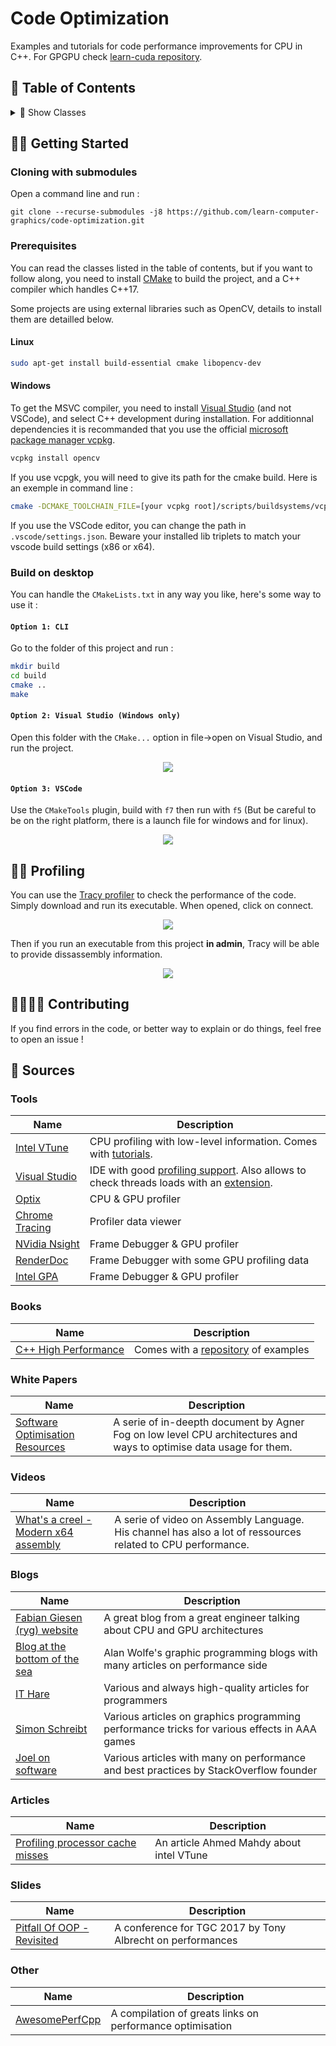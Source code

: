 # Code Optimization

Examples and tutorials for code performance improvements for CPU in C++. For GPGPU check [learn-cuda repository](https://github.com/creative-uber-learning/learn-cuda).

## 🚩 Table of Contents

<details><summary>🧩 Show Classes</summary>
<p>

*(🏗️ : Not started | 📝 : Started | 📑 : Needs proofreading | ✔️ : Written )*

* Multi-threading with OpenMP
  * [TP1 ✔️](src/tp-1/README.md)
  * [TP2 ✔️](src/tp-2/README.md)

</p>
</details>

## 👩‍💻 Getting Started

### Cloning with submodules

Open a command line and run :

```
git clone --recurse-submodules -j8 https://github.com/learn-computer-graphics/code-optimization.git
```

### Prerequisites

You can read the classes listed in the table of contents, but if you want to follow along, you need to install [CMake](https://cmake.org/) to build the project, and a C++ compiler which handles C++17.

Some projects are using external libraries such as OpenCV, details to install them are detailled below.

#### Linux

```bash
sudo apt-get install build-essential cmake libopencv-dev
```

#### Windows

To get the MSVC compiler, you need to install [Visual Studio](https://visualstudio.microsoft.com/) (and not VSCode), and select C++ development during installation. For additionnal dependencies it is recommanded that you use the official [microsoft package manager vcpkg](https://github.com/microsoft/vcpkg).

```bash
vcpkg install opencv
```

If you use vcpgk, you will need to give its path for the cmake build. Here is an exemple in command line :

```bash
cmake -DCMAKE_TOOLCHAIN_FILE=[your vcpkg root]/scripts/buildsystems/vcpkg.cmake
```

If you use the VSCode editor, you can change the path in `.vscode/settings.json`. Beware your installed lib triplets to match your vscode build settings (x86 or x64).

### Build on desktop

You can handle the `CMakeLists.txt` in any way you like, here's some way to use it :

#### `Option 1: CLI`

Go to the folder of this project and run :

```bash
mkdir build
cd build
cmake ..
make
```

#### `Option 2: Visual Studio (Windows only)`

Open this folder with the `CMake...` option in file->open on Visual Studio, and run the project.

<p align="center">
  <img src="doc/img/visual-studio-run.png">
</p>

#### `Option 3: VSCode`

Use the `CMakeTools` plugin, build with `f7` then run with `f5` (But be careful to be on the right platform, there is a launch file for windows and for linux).

<p align="center">
  <img src="doc/img/vscode-run.png">
</p>

## 🕵️‍♂️ Profiling

You can use the [Tracy profiler](https://github.com/wolfpld/tracy/releases/tag/v0.7.6) to check the performance of the code. Simply download and run its executable. When opened, click on connect. 

<p align="center">
  <img src="doc/img/tracy-launch.png">
</p>

Then if you run an executable from this project **in admin**, Tracy will be able to provide dissassembly information.

<p align="center">
  <img src="doc/img/tracy-capture.png">
</p>

## 👨‍👩‍👦‍👦 Contributing

If you find errors in the code, or better way to explain or do things, feel free to open an issue !

## 📖 Sources

### Tools

| Name                                                         | Description                                                  |
| ------------------------------------------------------------ | ------------------------------------------------------------ |
| [Intel VTune](https://software.intel.com/content/www/us/en/develop/tools/vtune-profiler.html) | CPU profiling with low-level information. Comes with [tutorials](https://software.intel.com/content/www/us/en/develop/documentation/vtune-help/top/introduction/tutorials-and-samples.html). |
| [Visual Studio](https://visualstudio.microsoft.com/vs/)      | IDE with good [profiling support](https://docs.microsoft.com/en-us/visualstudio/profiling/?view=vs-2019). Also allows to check threads loads with an [extension](https://docs.microsoft.com/en-us/visualstudio/profiling/threads-view-parallel-performance?view=vs-2019). |
| [Optix](https://github.com/bombomby/optick)                  | CPU & GPU profiler                                           |
| [Chrome Tracing](https://www.chromium.org/developers/how-tos/trace-event-profiling-tool) | Profiler data viewer                                         |
| [NVidia Nsight](https://developer.nvidia.com/nsight-graphics) | Frame Debugger & GPU profiler                                |
| [RenderDoc](https://renderdoc.org/)                          | Frame Debugger with some GPU profiling data                  |
| [Intel GPA](https://software.intel.com/content/www/us/en/develop/tools/graphics-performance-analyzers.html) | Frame Debugger & GPU profiler                                |

### Books

| Name                                                         | Description                                                  |
| ------------------------------------------------------------ | ------------------------------------------------------------ |
| [C++ High Performance](https://www.oreilly.com/library/view/c-high-performance/9781787120952/) | Comes with a [repository](https://github.com/PacktPublishing/Cpp-High-Performance) of examples |

### White Papers

| Name                                                         | Description                                                  |
| ------------------------------------------------------------ | ------------------------------------------------------------ |
| [Software Optimisation Resources](https://www.agner.org/optimize/) | A serie of in-deepth document by Agner Fog on low level CPU architectures and ways to optimise data usage for them. |

### Videos

| Name                                                         | Description                                                  |
| ------------------------------------------------------------ | ------------------------------------------------------------ |
| [What's a creel - Modern x64 assembly](https://www.youtube.com/watch?v=rxsBghsrvpI) | A serie of video on Assembly Language. His channel has also a lot of ressources related to CPU performance. |

### Blogs

| Name                                                         | Description                                                  |
| ------------------------------------------------------------ | ------------------------------------------------------------ |
| [Fabian Giesen (ryg) website](https://fgiesen.wordpress.com/2014/07/07/cache-coherency/) | A great blog from a great engineer talking about CPU and GPU architectures |
| [Blog at the bottom of the sea](https://blog.demofox.org/)   | Alan Wolfe's graphic programming blogs with many articles on performance side |
| [IT Hare](http://ithare.com/)                                | Various and always high-quality articles for programmers     |
| [Simon Schreibt](https://simonschreibt.de/)                  | Various articles on graphics programming performance tricks for various effects in AAA games |
| [Joel on software](https://www.joelonsoftware.com/)          | Various articles with many on performance and best practices by StackOverflow founder |

### Articles

| Name                                                         | Description                              |
| ------------------------------------------------------------ | ---------------------------------------- |
| [Profiling processor cache misses](https://mahdytech.com/vtune-cache-miss/) | An article Ahmed Mahdy about intel VTune |

### Slides

| Name                                                         | Description                                                |
| ------------------------------------------------------------ | ---------------------------------------------------------- |
| [Pitfall Of OOP - Revisited](https://docs.google.com/presentation/d/1ST3mZgxmxqlpCFkdDhtgw116MQdCr2Fax2yjd8Az6zM/edit#slide=id.g23b7dd9698_0_5) | A conference for TGC 2017 by Tony Albrecht on performances |

### Other

| Name                                                      | Description                                               |
| --------------------------------------------------------- | --------------------------------------------------------- |
| [AwesomePerfCpp](https://github.com/fenbf/AwesomePerfCpp) | A compilation of greats links on performance optimisation |

